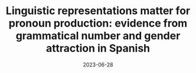 ---
title: "Linguistic representations matter for pronoun production: evidence from grammatical number and gender attraction in Spanish"
collection: publications
permalink: /publication/2023_EMOKINE
date: 2023-06-28
venue: 'submitted'
paperurl: ''
link: ''
citation: 'Pañeda, C., Kandel, M. <b>Bahmanian, N.</b>, Martinez Bruera, M., Phillips, C. & Lago, S. (in preparation). &quot;Linguistic representations matter for pronoun production: evidence from grammatical number and gender attraction in Spanish.&quot;'


---